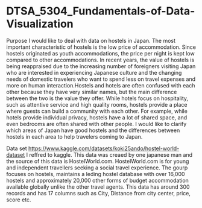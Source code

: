 # DTSA_5304_Fundamentals-of-Data-Visualization
Purpose
I would like to deal with data on hostels in Japan. The most important characteristic of hostels is the low price of accommodation. Since hostels originated as youth accommodations, the price per night is kept low compared to other accommodations. In recent years, the value of hostels is being reappraised due to the increasing number of foreigners visiting Japan who are interested in experiencing Japanese culture and the changing needs of domestic travelers who want to spend less on travel expenses and more on human interaction.Hostels and hotels are often confused with each other because they have very similar names, but the main difference between the two is the value they offer. While hotels focus on hospitality, such as attentive service and high quality rooms, hostels provide a place where guests can build a community with each other. For example, while hotels provide individual privacy, hostels have a lot of shared space, and even bedrooms are often shared with other people. I would like to clarify which areas of Japan have good hostels and the differences between hostels in each area to help travelers coming to Japan.

Data set
https://www.kaggle.com/datasets/koki25ando/hostel-world-dataset
I reffred to kaggle. This data was creaed by one japanese man and the source of this data is HostelWorld.com. HostelWorld.com is for young and independent travellers seeking a social travel experience. The gourp focuses on hostels, maintains a leding hostel database with over 16,000 hostels and approximately 20,000 other forms of budget accommodation available globally unlike the other travel agents. This data has around 300 records and has 17 columns such as City, Distance from city center, price, score etc.
